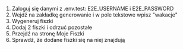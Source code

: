 1. Zaloguj się danymi z .env.test: E2E_USERNAME i E2E_PASSWORD
2. Wejdź na zakładkę generowanie i w pole tekstowe wpisz "wakacje"
3. Wygeneruj fiszki
4. Dodaj 2 fiszki i odrzuć pozostałe
5. Przejdź na stronę Moje Fiszki
6. Sprawdź, że dodane fiszki się na niej znajdują
